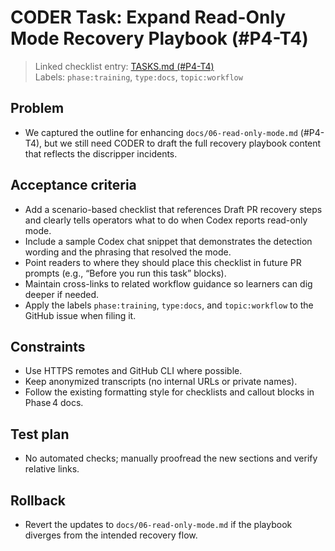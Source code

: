 # CODER Task: Expand Read-Only Mode Recovery Playbook (#P4-T4)

> Linked checklist entry: [TASKS.md (#P4-T4)](../../TASKS.md#phase-4--advanced-workflow-case-study-lessons-from-discripper)  
> Labels: `phase:training`, `type:docs`, `topic:workflow`

## Problem
- We captured the outline for enhancing `docs/06-read-only-mode.md` (#P4-T4), but we still need CODER to draft the full recovery playbook content that reflects the discripper incidents.

## Acceptance criteria
- Add a scenario-based checklist that references Draft PR recovery steps and clearly tells operators what to do when Codex reports read-only mode.
- Include a sample Codex chat snippet that demonstrates the detection wording and the phrasing that resolved the mode.
- Point readers to where they should place this checklist in future PR prompts (e.g., “Before you run this task” blocks).
- Maintain cross-links to related workflow guidance so learners can dig deeper if needed.
- Apply the labels `phase:training`, `type:docs`, and `topic:workflow` to the GitHub issue when filing it.

## Constraints
- Use HTTPS remotes and GitHub CLI where possible.
- Keep anonymized transcripts (no internal URLs or private names).
- Follow the existing formatting style for checklists and callout blocks in Phase 4 docs.

## Test plan
- No automated checks; manually proofread the new sections and verify relative links.

## Rollback
- Revert the updates to `docs/06-read-only-mode.md` if the playbook diverges from the intended recovery flow.
